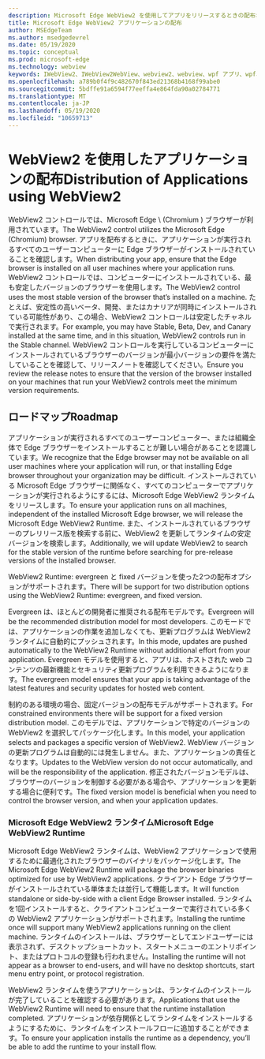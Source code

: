 ```yaml
---
description: Microsoft Edge WebView2 を使用してアプリをリリースするときの配布オプション
title: Microsoft Edge WebView2 アプリケーションの配布
author: MSEdgeTeam
ms.author: msedgedevrel
ms.date: 05/19/2020
ms.topic: conceptual
ms.prod: microsoft-edge
ms.technology: webview
keywords: IWebView2、IWebView2WebView、webview2、webview、wpf アプリ、wpf、edge、ICoreWebView2、ICoreWebView2Host、browser control、edge html
ms.openlocfilehash: a789b0f4f9c482670f843ed21368b4168f99abe0
ms.sourcegitcommit: 5bdffe91a6594f77eeffa4e864fda90a02784771
ms.translationtype: MT
ms.contentlocale: ja-JP
ms.lasthandoff: 05/19/2020
ms.locfileid: "10659713"
---
```

# <span data-ttu-id="bfdac-104">WebView2 を使用したアプリケーションの配布</span><span class="sxs-lookup"><span data-stu-id="bfdac-104">Distribution of Applications using WebView2</span></span> 

<span data-ttu-id="bfdac-105">WebView2 コントロールでは、Microsoft Edge \ (Chromium \) ブラウザーが利用されています。</span><span class="sxs-lookup"><span data-stu-id="bfdac-105">The WebView2 control utilizes the Microsoft Edge \(Chromium\) browser.</span></span> <span data-ttu-id="bfdac-106">アプリを配布するときに、アプリケーションが実行されるすべてのユーザーコンピューターに Edge ブラウザーがインストールされていることを確認します。</span><span class="sxs-lookup"><span data-stu-id="bfdac-106">When distributing your app, ensure that the Edge browser is installed on all user machines where your application runs.</span></span> <span data-ttu-id="bfdac-107">WebView2 コントロールでは、コンピューターにインストールされている、最も安定したバージョンのブラウザーを使用します。</span><span class="sxs-lookup"><span data-stu-id="bfdac-107">The WebView2 control uses the most stable version of the browser that’s installed on a machine.</span></span> <span data-ttu-id="bfdac-108">たとえば、安定性の高いベータ、開発、またはカナリアが同時にインストールされている可能性があり、この場合、WebView2 コントロールは安定したチャネルで実行されます。</span><span class="sxs-lookup"><span data-stu-id="bfdac-108">For example, you may have Stable, Beta, Dev, and Canary installed at the same time, and in this situation, WebView2 controls run in the Stable channel.</span></span> <span data-ttu-id="bfdac-109">WebView2 コントロールを実行しているコンピューターにインストールされているブラウザーのバージョンが最小バージョンの要件を満たしていることを確認して、リリースノートを確認してください。</span><span class="sxs-lookup"><span data-stu-id="bfdac-109">Ensure you review the release notes to ensure that the version of the browser installed on your machines that run your WebView2 controls meet the minimum version requirements.</span></span>

## <span data-ttu-id="bfdac-110">ロードマップ</span><span class="sxs-lookup"><span data-stu-id="bfdac-110">Roadmap</span></span>

<span data-ttu-id="bfdac-111">アプリケーションが実行されるすべてのユーザーコンピューター、または組織全体で Edge ブラウザーをインストールすることが難しい場合があることを認識しています。</span><span class="sxs-lookup"><span data-stu-id="bfdac-111">We recognize that the Edge browser may not be available on all user machines where your application will run, or that installing Edge browser throughout your organization may be difficult.</span></span> <span data-ttu-id="bfdac-112">インストールされている Microsoft Edge ブラウザーに関係なく、すべてのコンピューターでアプリケーションが実行されるようにするには、Microsoft Edge WebView2 ランタイムをリリースします。</span><span class="sxs-lookup"><span data-stu-id="bfdac-112">To ensure your application runs on all machines, independent of the installed Microsoft Edge browser, we will release the Microsoft Edge WebView2 Runtime.</span></span> <span data-ttu-id="bfdac-113">また、インストールされているブラウザーのプレリリース版を検索する前に、WebView2 を更新してランタイムの安定バージョンを検索します。</span><span class="sxs-lookup"><span data-stu-id="bfdac-113">Additionally, we will update WebView2 to search for the stable version of the runtime before searching for pre-release versions of the installed browser.</span></span>

<span data-ttu-id="bfdac-114">WebView2 Runtime: evergreen と fixed バージョンを使った2つの配布オプションがサポートされます。</span><span class="sxs-lookup"><span data-stu-id="bfdac-114">There will be support for two distribution options using the WebView2 Runtime: evergreen, and fixed version.</span></span>

<span data-ttu-id="bfdac-115">Evergreen は、ほとんどの開発者に推奨される配布モデルです。</span><span class="sxs-lookup"><span data-stu-id="bfdac-115">Evergreen will be the recommended distribution model for most developers.</span></span> <span data-ttu-id="bfdac-116">このモードでは、アプリケーションの作業を追加しなくても、更新プログラムは WebView2 ランタイムに自動的にプッシュされます。</span><span class="sxs-lookup"><span data-stu-id="bfdac-116">In this mode, updates are pushed automatically to the WebView2 Runtime without additional effort from your application.</span></span> <span data-ttu-id="bfdac-117">Evergreen モデルを使用すると、アプリは、ホストされた web コンテンツの最新機能とセキュリティ更新プログラムを利用できるようになります。</span><span class="sxs-lookup"><span data-stu-id="bfdac-117">The evergreen model ensures that your app is taking advantage of the latest features and security updates for hosted web content.</span></span>

<span data-ttu-id="bfdac-118">制約のある環境の場合、固定バージョンの配布モデルがサポートされます。</span><span class="sxs-lookup"><span data-stu-id="bfdac-118">For constrained environments there will be support for a fixed version distribution model.</span></span> <span data-ttu-id="bfdac-119">このモデルでは、アプリケーションで特定のバージョンの WebView2 を選択してパッケージ化します。</span><span class="sxs-lookup"><span data-stu-id="bfdac-119">In this model, your application selects and packages a specific version of WebView2.</span></span> <span data-ttu-id="bfdac-120">WebView バージョンの更新プログラムは自動的には発生しません。また、アプリケーションの責任となります。</span><span class="sxs-lookup"><span data-stu-id="bfdac-120">Updates to the WebView version do not occur automatically, and will be the responsibility of the application.</span></span> <span data-ttu-id="bfdac-121">修正されたバージョンモデルは、ブラウザーのバージョンを制御する必要がある場合や、アプリケーションを更新する場合に便利です。</span><span class="sxs-lookup"><span data-stu-id="bfdac-121">The fixed version model is beneficial when you need to control the browser version, and when your application updates.</span></span> 

### <span data-ttu-id="bfdac-122">Microsoft Edge WebView2 ランタイム</span><span class="sxs-lookup"><span data-stu-id="bfdac-122">Microsoft Edge WebView2 Runtime</span></span>

<span data-ttu-id="bfdac-123">Microsoft Edge WebView2 ランタイムは、WebView2 アプリケーションで使用するために最適化されたブラウザーのバイナリをパッケージ化します。</span><span class="sxs-lookup"><span data-stu-id="bfdac-123">The Microsoft Edge WebView2 Runtime will package the browser binaries optimized for use by WebView2 applications.</span></span> <span data-ttu-id="bfdac-124">クライアント Edge ブラウザーがインストールされている単体または並行して機能します。</span><span class="sxs-lookup"><span data-stu-id="bfdac-124">It will function standalone or side-by-side with a client Edge Browser installed.</span></span> <span data-ttu-id="bfdac-125">ランタイムを1回インストールすると、クライアントコンピューターで実行されている多くの WebView2 アプリケーションがサポートされます。</span><span class="sxs-lookup"><span data-stu-id="bfdac-125">Installing the runtime once will support many WebView2 applications running on the client machine.</span></span> <span data-ttu-id="bfdac-126">ランタイムのインストールは、ブラウザーとしてエンドユーザーには表示されず、デスクトップショートカット、スタートメニューのエントリポイント、またはプロトコルの登録も行われません。</span><span class="sxs-lookup"><span data-stu-id="bfdac-126">Installing the runtime will not appear as a browser to end-users, and will have no desktop shortcuts, start menu entry point, or protocol registration.</span></span>

<span data-ttu-id="bfdac-127">WebView2 ランタイムを使うアプリケーションは、ランタイムのインストールが完了していることを確認する必要があります。</span><span class="sxs-lookup"><span data-stu-id="bfdac-127">Applications that use the WebView2 Runtime will need to ensure that the runtime installation completed.</span></span> <span data-ttu-id="bfdac-128">アプリケーションが依存関係としてランタイムをインストールするようにするために、ランタイムをインストールフローに追加することができます。</span><span class="sxs-lookup"><span data-stu-id="bfdac-128">To ensure your application installs the runtime as a dependency, you’ll be able to add the runtime to your install flow.</span></span> 
